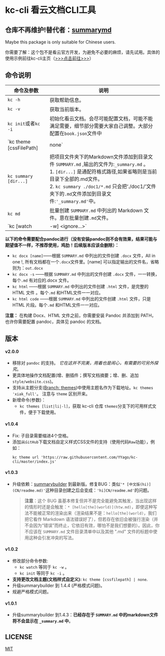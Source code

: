 # kc-cli 看云文档CLI工具

## 仓库不再维护!替代者：[summarymd](https://www.npmjs.com/package/summarymd)

Maybe this package is only suitable for Chinese users.

你需要了解：这个包不是看云官方开发，为避免不必要的麻烦，请先试用。具体的使用示例前往kc-cli主页（[>>>点击前往>>>](https://www.kancloud.cn/pwedu/kccli)）

## 命令说明

|命令及参数|说明|
|--|--|
`kc -h` | 获取帮助信息。
`kc -v`   |  获取当前版本。
`kc init`或者`kc -i`   |  初始化看云文档。会尽可能配置文档，可能不能满足需要，细节部分需要大家自己调整。大部分配置在`book.json`文件中
`kc theme [cssFilePath] | none`  |  更改文档CSS样式(原有样式会被覆盖)，请提供CSS文件路径。例：<br>1.  `kc theme "d:/mycss/kanyun.css"`。<br>2. 如果是 `kc theme none` 则会删除样式配置文件（文档会使用看云默认样式）。不想要当前样式的时候可以通过`kc theme none`命令清除样式。<br>3.  如果只是微调样式，可以打开`website.css`文件进行编辑、保存并提交。
`kc summary [dir...]`   |  把项目文件夹下的Markdown文件添加到目录文件 `SUMMARY.md` ,输出的文件为:`_summary.md` 。<br>1.  `[dir...]` 是通配符格式路径,如果省略则是当前目录下全部的.md文件。<br>2. `kc summary ./doc1/*.md` 只会把‘./doc1/’文件夹下的`.md`文件添加到目录文件:`'_summary.md'`中。
`kc md`   |  批量创建 `SUMMARY.md` 中列出的 Markdown 文件。意在批量创建`.md`文件。
`kc [watch|-w] <ignore...>`   |  监视任务，当文件发生改变的时候自动执行相应的操作。结果：'kc summary' 和 'kc md'。`<ignore...>`排除不监视的文件或文件夹。<br>- `kc -w` 监视当前文件夹，当相应文件发生变化时自动进行创建文件、生成目录条目的动作。**默认作用于所有` '.md'` 文件。**<br>- `kc -w default.md` ： `‘default.md’` 文件会被排除，当它发生变化时不会触发事件。

**以下的命令需要配合pandoc进行（没有安装pandoc则不会有效果，结果可能与期望值不一样，不推荐使用，鸡肋！后续版本应该会删除）：**

* `kc docx [name]`——根据 `SUMMARY.md` 中列出的文件创建 `.docx` 文件，All in one !, 所有文档都在一个`.docx`文件里。[name] 可以指定输出的文件名，省略则为：`out.docx`
* `kc docx -s` ——根据 `SUMMARY.md` 中列出的文件创建 `.docx` 文件，一一转换，每个`.md` 有对应的.docx 文件。
* `kc html` ——根据 `SUMMARY.md` 中列出的文件创建 `.html` 文件，是完整的 HTML 文件 。每个`.md` 和HTML文件一一对应。
* `kc html code` ——根据 `SUMMARY.md` 中列出的文件创建 `.html` 文件，只是 HTML 片段。每个`.md` 和HTML文件一一对应。

**注意：** 在构建 Docx、HTML 文件之前，你需要安装 Pandoc 并添加到 PATH，也许你需要配置 pandoc，具体见 pandoc 的文档。

## 版本

#### v2.0.0

* 移除对 `pandoc` 的支持。 *它在这并不完美，用着也是闹心，有需要的可另外探究*。
* 更具体地操作文档配置(增、删插件；撰写文档摘要；增、删、追加 `style/website.css`)。
* 支持从主题分支([Branch: themes]())中使用主题名作为下载地址。`kc themes 'xiak_full'`。 注意与 `theme` 区别开来。
* 新增命令(参数)：
    * `kc themes [list|li|-l]`，获取 kc-cli 仓库 `themes`分支下的可用样式文件，便于下载使用。

#### v1.0.4

* Fix: 子目录需要缩进4个空格。
* 添加从`GitHub`下载文档自定义样式CSS文件的支持（使用代码`Raw`功能），例如：
    ```shll
    kc theme url 'https://raw.githubusercontent.com/YYago/kc-cli/master/index.js'
    ```

#### v1.0.3

* 升级依赖：[summarybuilder](https://www.npmjs.com/package/summarybuilder) 到最新版。修复BUG：类似`'* [中文版(hi)](CN/readme.md)'`这种目录创建之后会变成：`'hi]CN/readme.md'`的问题。

   > **注意**：这个 BUG 虽基本修复但并不是完全能避免其触发，当出现这样的情形时还是会触发：`* [hello[the](world)](htw.md)`，即便这种写法不能被正常的渲染出来（渲染结果不是：`hello[the](world)`，我们把它看作 Markdown 语法错误好了），但若存在依旧会被强行渲染（并不会因为“错误”而终止，它依旧有效，哪怕不是我们想要的）。因此，你不应该在 `SUMMARY.md` 文件目录清单中以及其他 ".md" 文件的标题中使用这种会引发冲突的写法。

#### v1.0.2

* 修改部分命令参数:
    - `kc watch` 等同于 `kc -w` 。
    - `kc init` 等同于 `kc -i` 。
* **支持更改文档主题(文档样式自定义):** `kc theme [cssfilepath] | none`.
* 升级summarybuilder 到 1.4.4 (严格模式问题)。
* 规避严格模式问题。

#### v1.0.1

* 升级summarybuilder 到1.4.3：**已经存在于 `SUMMARY.md` 中的markdown文件将不会显示在 `_summary.md` 中**。

## LICENSE

[MIT](./LICENSE)
